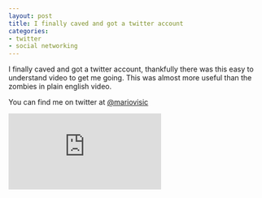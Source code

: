 ```yaml
---
layout: post
title: I finally caved and got a twitter account
categories:
- twitter
- social networking
---
```


I finally caved and got a twitter account, thankfully there was this easy to understand video to get me going. This was almost more useful than the zombies in plain english video.

You can find me on twitter at [@mariovisic](twitter.com/mariovisic)

<iframe src="http://www.youtube.com/embed/ddO9idmax0o" frameborder="0" allowfullscreen></iframe>